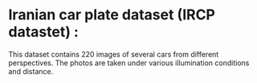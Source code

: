 # Iranian car plate dataset (IRCP datastet) :
This dataset contains 220 images of several cars from different perspectives. 
The photos are taken under various illumination conditions and distance. 
